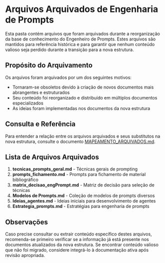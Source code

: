 # Arquivos Arquivados de Engenharia de Prompts

Esta pasta contém arquivos que foram arquivados durante a reorganização da base de conhecimento do Engenheiro de Prompts. Estes arquivos são mantidos para referência histórica e para garantir que nenhum conteúdo valioso seja perdido durante a transição para a nova estrutura.

## Propósito do Arquivamento

Os arquivos foram arquivados por um dos seguintes motivos:

- Tornaram-se obsoletos devido à criação de novos documentos mais abrangentes e estruturados
- Seu conteúdo foi reorganizado e distribuído em múltiplos documentos especializados
- As ideias foram implementadas nos documentos da nova estrutura

## Consulta e Referência

Para entender a relação entre os arquivos arquivados e seus substitutos na nova estrutura, consulte o documento [MAPEAMENTO_ARQUIVADOS.md](MAPEAMENTO_ARQUIVADOS.md).

## Lista de Arquivos Arquivados

1. **tecnicas_prompts_geral.md** - Técnicas gerais de prompting
2. **prompts_fichamento.md** - Prompts para fichamento de material bibliográfico
3. **matrix_decisao_engPrompt.md** - Matriz de decisão para seleção de técnicas
4. **Modelos de Prompts.md** - Coleção de modelos de prompts diversos
5. **Ideias_agentes.md** - Ideias iniciais para desenvolvimento de agentes
6. **Estrategia_prompts.md** - Estratégias para engenharia de prompts

## Observações

Caso precise consultar ou extrair conteúdo específico destes arquivos, recomenda-se primeiro verificar se a informação já está presente nos documentos atualizados da nova estrutura. Se encontrar conteúdo valioso que não foi migrado, considere integrá-lo à documentação ativa após revisão apropriada.
